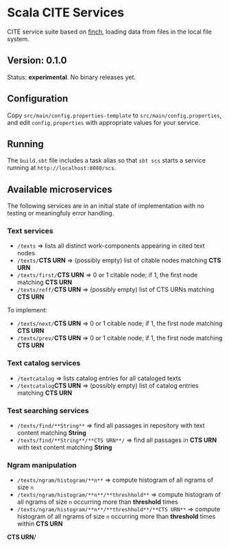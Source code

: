 # Scala CITE Services

CITE service suite based on [finch](https://github.com/finagle/finch), loading data from files in the local file system.

## Version: 0.1.0

Status:  **experimental**.  No binary releases yet.

## Configuration

Copy `src/main/config.properties-template` to `src/main/config.properties`, and edit `config.properties` with appropriate values for your service.


## Running

The `build.sbt` file includes a task alias so that `sbt scs` starts a service running at `http://localhost:8080/scs`.


## Available microservices

The following services are in an initial state of implementation with no testing or meaningfuly error handling.

### Text services


- `/texts` => lists all distinct work-components appearing in cited text nodes
- `/texts/`**CTS URN** => (possibly empty) list of citable nodes matching **CTS URN**
- `/texts/first/`**CTS URN** => 0 or 1 citable node; if 1, the first node matching **CTS URN**
- `/texts/reff/`**CTS URN** => (possibly empty) list of CTS URNs matching **CTS URN**

To implement:

- `/texts/next/`**CTS URN** => 0 or 1 citable node; if 1, the first node matching **CTS URN**
- `/texts/prev/`**CTS URN** => 0 or 1 citable node; if 1, the first node matching **CTS URN**

### Text catalog services

- `/textcatalog` => lists catalog entries for all cataloged texts
- `/textcatalog`**CTS URN** =>  (possibly empty) list of catalog entries matching **CTS URN**


### Test searching services

- `/texts/find/**String**` => find all passages in repository with text content matching **String**
- `/texts/find/**String**/**CTS URN**/`  => find all passages in **CTS URN** with text content matching **String**


### Ngram manipulation

- `/texts/ngram/histogram/**n**` => compute histogram of all ngrams of size `n`
- `/texts/ngram/histogram/**n**/**threshhold**` => compute histogram of all ngrams of size `n` occurring more than **threshold** times
- `/texts/ngram/histogram/**n**/**threshhold**/**CTS URN**` => compute histogram of all ngrams of size `n` occurring more than **threshold** times within **CTS URN**



**CTS URN**/
 

